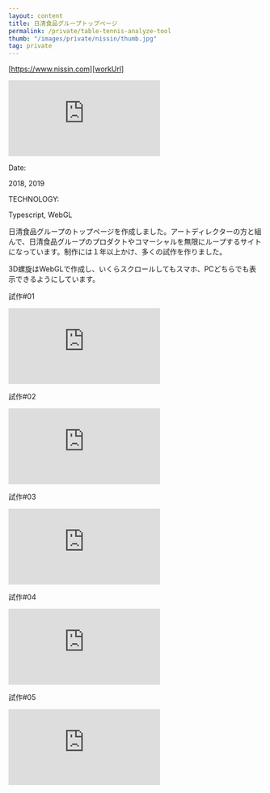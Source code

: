```yaml
---
layout: content
title: 日清食品グループトップページ
permalink: /private/table-tennis-analyze-tool
thumb: "/images/private/nissin/thumb.jpg"
tag: private
---
```


[https://www.nissin.com][workUrl]

<div class="video-wrapper">
<iframe src="https://www.youtube.com/embed/F-gXkRfQxdc" frameborder="0" allowfullscreen></iframe>
</div>

<div class="post-category">
<p class="post-title">Date:</p>
<p class="post-value">2018, 2019</p>
</div>

<div class="post-category">
<p class="post-title">TECHNOLOGY:</p>
<p class="post-value">Typescript, WebGL</p>
</div>

 <div class="m-margin"></div>
 
<div class="post-description">
<p>日清食品グループのトップページを作成しました。アートディレクターの方と組んで、日清食品グループのプロダクトやコマーシャルを無限にループするサイトになっています。制作には１年以上かけ、多くの試作を作りました。</p>
<p>3D螺旋はWebGLで作成し、いくらスクロールしてもスマホ、PCどちらでも表示できるようにしています。</p>
</div>

<div class="post-description">
    <p>試作#01</p>
    <div class="video-wrapper">
    <iframe src="https://www.youtube.com/embed/RPlbsrrBomk" frameborder="0" allowfullscreen></iframe>
    </div>
</div>

<div class="post-description">
    <p>試作#02</p>
    <div class="video-wrapper">
    <iframe src="https://www.youtube.com/embed/54QMlKNWNvI" frameborder="0" allowfullscreen></iframe>
    </div>
</div>

<div class="post-description">
    <p>試作#03</p>
    <div class="video-wrapper">
    <iframe src="https://www.youtube.com/embed/m7H8oYq-jA4" frameborder="0" allowfullscreen></iframe>
    </div>
</div>

<div class="post-description">
    <p>試作#04</p>
    <div class="video-wrapper">
    <iframe src="https://www.youtube.com/embed/OWFldhNC6Oc" frameborder="0" allowfullscreen></iframe>
    </div>
</div>

<div class="post-description">
    <p>試作#05</p>
    <div class="video-wrapper">
    <iframe src="https://www.youtube.com/embed/GGKgBdSgOdY" frameborder="0" allowfullscreen></iframe>
    </div>
</div>



 <div class="m-margin"></div>

[workurl]: https://www.nissin.com/jp/
